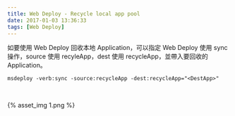 ```yaml
---
title: Web Deploy - Recycle local app pool
date: 2017-01-03 13:36:33
tags: [Web Deploy]
---
```


如要使用 Web Deploy 回收本地 Application，可以指定 Web Deploy 使用 sync 操作，source 使用 recyleApp，dest 使用 recycleApp，並帶入要回收的 Application。  

<!-- More -->

    msdeploy -verb:sync -source:recycleApp -dest:recycleApp="<DestApp>"

<br/>


{% asset_img 1.png %}

<br/>
